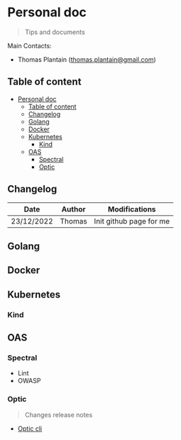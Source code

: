 # Personal doc

> Tips and documents

Main Contacts:

- Thomas Plantain (thomas.plantain@gmail.com)

## Table of content

- [Personal doc](#personal-doc)
  - [Table of content](#table-of-content)
  - [Changelog](#changelog)
  - [Golang](#golang)
  - [Docker](#docker)
  - [Kubernetes](#kubernetes)
    - [Kind](#kind)
  - [OAS](#oas)
    - [Spectral](#spectral)
    - [Optic](#optic)

## Changelog

| Date | Author | Modifications |
| --- | --- | --- |
| 23/12/2022 | Thomas | Init github page for me |

## Golang

## Docker

## Kubernetes

### Kind

## OAS

### Spectral
- Lint
- OWASP

### Optic
> Changes release notes
- [Optic cli](https://www.useoptic.com/)